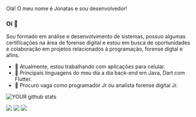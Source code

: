 Olá! O meu nome é Jonatas e sou desenvolvedor!


### Oi 👋
Sou formado em análise e desenvolvimento de sistemas, possuo algumas certificações na área de forense digital e estou em busca de oportunidades e colaboração em projetos relacionados à programação, forense digtal e afins.
- 🔭 Atualmente, estou trabalhando com aplicações para celular.
- 🌱 Principais linguagens do meu dia a dia back-end em Java, Dart com Flutter.
- 🤝 Procuro vaga como programador Jr ou analista forense  digital Jr. 

![YOUR github stats](https://github-readme-stats.vercel.app/api?username=JonatasCosta1983)

[<img src="https://img.shields.io/badge/twitter-%231DA1F2.svg?&style=for-the-badge&logo=twitter&logoColor=white" />](https://twitter.com/Jonatas_nCosta)  [<img src="https://img.shields.io/badge/linkedin-%230077B5.svg?&style=for-the-badge&logo=linkedin&logoColor=white" />](https://www.linkedin.com/in/jonatasncosta/) [<img src = "https://img.shields.io/badge/instagram-%23E4405F.svg?&style=for-the-badge&logo=instagram&logoColor=white">](https://www.instagram.com//jonatas_ncosta/) 

